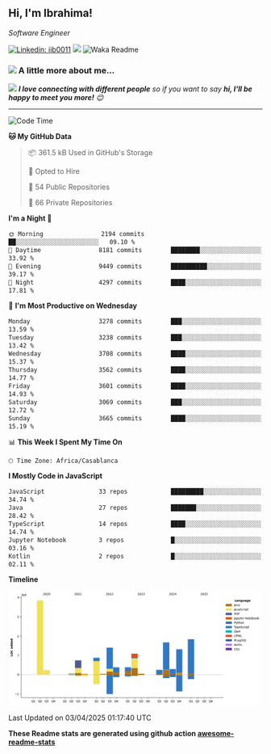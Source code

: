 <h2>Hi, I'm Ibrahima! </h2>
<p><em>Software Engineer 
</em></p>


[![Linkedin: iib0011](https://img.shields.io/badge/-iib0011-blue?style=flat-square&logo=Linkedin&logoColor=white&link=https://www.linkedin.com/in/iib0011/)](https://www.linkedin.com/in/iib0011/)
![](https://visitor-badge.glitch.me/badge?page_id=iib0011)
![Waka Readme](https://github.com/iib0011/iib0011/workflows/Waka%20Readme/badge.svg)


### <img src="https://media.giphy.com/media/VgCDAzcKvsR6OM0uWg/giphy.gif" width="50"> A little more about me...  


<img src="https://media.giphy.com/media/LnQjpWaON8nhr21vNW/giphy.gif" width="60"> <em><b>I love connecting with different people</b> so if you want to say <b>hi, I'll be happy to meet you more!</b> 😊</em>

---
<!--START_SECTION:waka-->
![Code Time](http://img.shields.io/badge/Code%20Time-4%2C629%20hrs%2022%20mins-blue)

**🐱 My GitHub Data** 

> 📦 361.5 kB Used in GitHub's Storage 
 > 
> 💼 Opted to Hire
 > 
> 📜 54 Public Repositories 
 > 
> 🔑 66 Private Repositories 
 > 
**I'm a Night 🦉** 

```text
🌞 Morning                2194 commits        ██░░░░░░░░░░░░░░░░░░░░░░░   09.10 % 
🌆 Daytime                8181 commits        ████████░░░░░░░░░░░░░░░░░   33.92 % 
🌃 Evening                9449 commits        ██████████░░░░░░░░░░░░░░░   39.17 % 
🌙 Night                  4297 commits        ████░░░░░░░░░░░░░░░░░░░░░   17.81 % 
```
📅 **I'm Most Productive on Wednesday** 

```text
Monday                   3278 commits        ███░░░░░░░░░░░░░░░░░░░░░░   13.59 % 
Tuesday                  3238 commits        ███░░░░░░░░░░░░░░░░░░░░░░   13.42 % 
Wednesday                3708 commits        ████░░░░░░░░░░░░░░░░░░░░░   15.37 % 
Thursday                 3562 commits        ████░░░░░░░░░░░░░░░░░░░░░   14.77 % 
Friday                   3601 commits        ████░░░░░░░░░░░░░░░░░░░░░   14.93 % 
Saturday                 3069 commits        ███░░░░░░░░░░░░░░░░░░░░░░   12.72 % 
Sunday                   3665 commits        ████░░░░░░░░░░░░░░░░░░░░░   15.19 % 
```


📊 **This Week I Spent My Time On** 

```text
🕑︎ Time Zone: Africa/Casablanca
```

**I Mostly Code in JavaScript** 

```text
JavaScript               33 repos            █████████░░░░░░░░░░░░░░░░   34.74 % 
Java                     27 repos            ███████░░░░░░░░░░░░░░░░░░   28.42 % 
TypeScript               14 repos            ████░░░░░░░░░░░░░░░░░░░░░   14.74 % 
Jupyter Notebook         3 repos             █░░░░░░░░░░░░░░░░░░░░░░░░   03.16 % 
Kotlin                   2 repos             █░░░░░░░░░░░░░░░░░░░░░░░░   02.11 % 
```



**Timeline**

![Lines of Code chart](https://raw.githubusercontent.com/iib0011/iib0011/master/assets/bar_graph.png)


 Last Updated on 03/04/2025 01:17:40 UTC
<!--END_SECTION:waka-->

**These Readme stats are generated using github action [awesome-readme-stats](https://github.com/iib0011/waka-readme-stats)**
